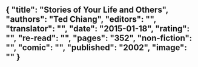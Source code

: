 {
 "title": "Stories of Your Life and Others",
 "authors": "Ted Chiang",
 "editors": "",
 "translator": "",
 "date": "2015-01-18",
 "rating": "",
 "re-read": "",
 "pages": "352",
 "non-fiction": "",
 "comic": "",
 "published": "2002",
 "image": ""
}
---

